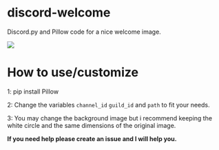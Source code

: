 # discord-welcome
Discord.py and Pillow code for a nice welcome image.

<img src="https://i.leastrio.net/rocket_pillow_paste_mask_circle.png">

# How to use/customize

1: pip install Pillow

2: Change the variables `channel_id` `guild_id` and `path` to fit your needs.

3: You may change the background image but i recommend keeping the white circle and the same dimensions of the original image.

**If you need help please create an issue and I will help you.**

